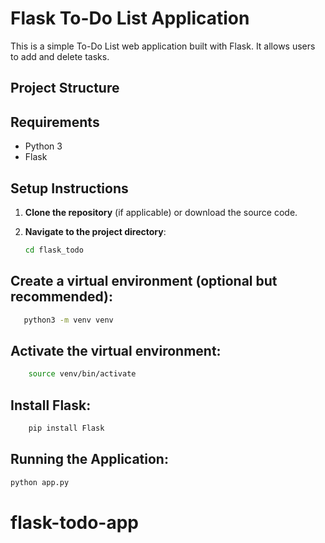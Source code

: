 # Flask To-Do List Application

This is a simple To-Do List web application built with Flask. It allows users to add and delete tasks.

## Project Structure


## Requirements

- Python 3
- Flask

## Setup Instructions

1. **Clone the repository** (if applicable) or download the source code.

2. **Navigate to the project directory**:

   ```sh
   cd flask_todo

## Create a virtual environment (optional but recommended):
 ```sh 
    python3 -m venv venv
```

## Activate the virtual environment:

```sh 
    source venv/bin/activate
```
## Install Flask:
```sh
    pip install Flask
```
## Running the Application:
```sh 
python app.py
```


# flask-todo-app
